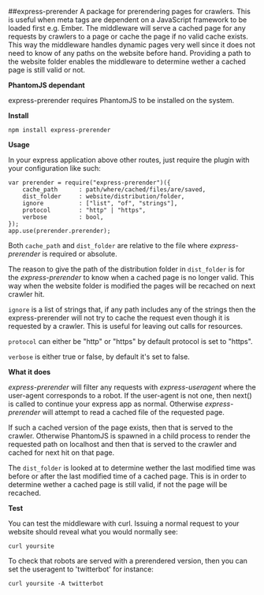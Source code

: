##express-prerender
A package for prerendering pages for crawlers. This is useful when meta tags are dependent on a JavaScript framework to be loaded first 
e.g. Ember. The middleware will serve a cached page for any requests by crawlers to a page or cache the page if no valid cache exists. 
This way the middleware handles dynamic pages very well since it does not need to know of any paths on the website before hand. Providing 
a path to the website folder enables the middleware to determine wether a cached page is still valid or not. 

**PhantomJS dependant**

express-prerender requires PhantomJS to be installed on the system. 


**Install**

```
npm install express-prerender
```

**Usage**

In your express application above other routes, just require the plugin with your configuration like such:
```
var prerender = require("express-prerender")({
    cache_path      : path/where/cached/files/are/saved,
    dist_folder     : website/distribution/folder, 
    ignore          : ["list", "of", "strings"],
    protocol        : "http" | "https",
    verbose         : bool,
});
app.use(prerender.prerender);
```

Both `cache_path` and `dist_folder` are relative to the file where *express-prerender* is required or absolute.

The reason to give the path of the distribution folder in `dist_folder` is for the *express-prerender*
to know when a cached page is no longer valid. This way when the website folder is modified the pages will
be recached on next crawler hit.

`ignore` is a list of strings that, if any path includes any of the strings then the express-prerender will not 
try to cache the request even though it is requested by a crawler. This is useful for leaving out calls for 
resources.

`protocol` can either be "http" or "https" by default protocol is set to "https".

`verbose` is either true or false, by default it's set to false.


**What it does**

*express-prerender* will filter any requests with *express-useragent* where the user-agent corresponds to a robot. 
If the user-agent is not one, then next() is called to continue your express app as normal. Otherwise *express-prerender* 
will attempt to read a cached file of the requested page. 

If such a cached version of the page exists, then that is served to the crawler. Otherwise PhantomJS is spawned in a child process
to render the requested path on localhost and then that is served to the crawler and cached for next hit on that page. 

The `dist_folder` is looked at to determine wether the last modified time was before or after the last modified time of a cached page. 
This is in order to determine wether a cached page is still valid, if not the page will be recached.  


**Test**

You can test the middleware with curl. Issuing a normal request to your website should reveal what you would normally see:
```
curl yoursite
```

To check that robots are served with a prerendered version, then you can set the useragent to 'twitterbot' for instance:
```
curl yoursite -A twitterbot
```
